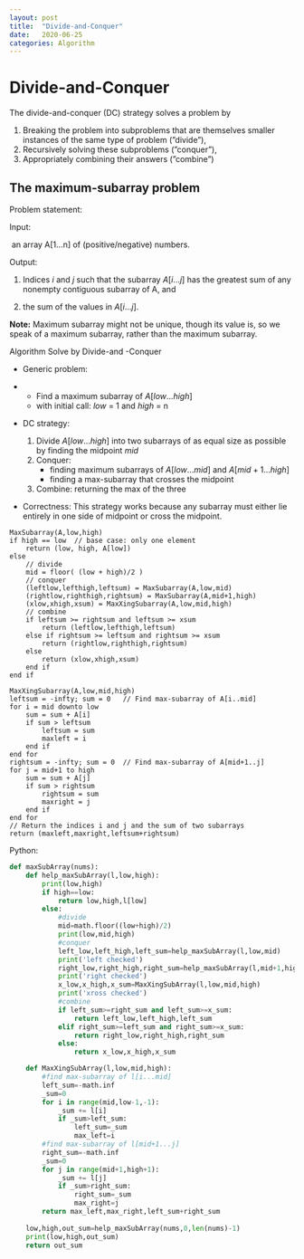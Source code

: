 ```yaml
---
layout: post
title:  "Divide-and-Conquer"
date:   2020-06-25
categories: Algorithm
---
```


# Divide-and-Conquer

The divide-and-conquer (DC) strategy solves a problem by 

1.  Breaking the problem into subproblems that are themselves smaller instances of the same type of problem (”divide”), 
2.  Recursively solving these subproblems (”conquer”), 
3.  Appropriately combining their answers (”combine”)

## The maximum-subarray problem

Problem statement: 

Input: 

​	an array A[1...n] of (positive/negative) numbers. 

Output: 

1.  Indices $i$ and $j$ such that the subarray $A[i...j]$ has the greatest sum of any nonempty contiguous subarray of A, and 

2.  the sum of the values in $A[i...j]$. 

**Note:** Maximum subarray might not be unique, though its value is, so we speak of a maximum subarray, rather than the maximum subarray.

 

Algorithm Solve by Divide-and -Conquer

-   Generic problem: 

-   -   Find a maximum subarray of $A[low...high]$
    -   with initial call: *low* = 1 and *high* = n 

-   DC strategy: 

	1.  Divide  $A[low...high]$ into two subarrays of as equal size as possible by finding the midpoint *mid*
    2.  Conquer: 
        *   finding maximum subarrays of $A[low...mid]$ and $A[mid + 1...high]$
		*	finding a max-subarray that crosses the midpoint 
    3.	Combine: returning the max of the three

-   Correctness: This  strategy works because any subarray must either lie entirely in one side of midpoint or cross the midpoint. 



```pseudocode
MaxSubarray(A,low,high)
if high == low 	// base case: only one element
	return (low, high, A[low])
else
	// divide
	mid = floor( (low + high)/2 )
	// conquer
	(leftlow,lefthigh,leftsum) = MaxSubarray(A,low,mid)
	(rightlow,righthigh,rightsum) = MaxSubarray(A,mid+1,high)
	(xlow,xhigh,xsum) = MaxXingSubarray(A,low,mid,high)
	// combine
	if leftsum >= rightsum and leftsum >= xsum
		return (leftlow,lefthigh,leftsum)
	else if rightsum >= leftsum and rightsum >= xsum
		return (rightlow,righthigh,rightsum)
	else
		return (xlow,xhigh,xsum)
	end if
end if

MaxXingSubarray(A,low,mid,high)
leftsum = -infty; sum = 0 	// Find max-subarray of A[i..mid]
for i = mid downto low
	sum = sum + A[i]
	if sum > leftsum
		leftsum = sum
		maxleft = i
	end if
end for
rightsum = -infty; sum = 0 	// Find max-subarray of A[mid+1..j]
for j = mid+1 to high
	sum = sum + A[j]
	if sum > rightsum
		rightsum = sum
		maxright = j
	end if
end for
// Return the indices i and j and the sum of two subarrays
return (maxleft,maxright,leftsum+rightsum)

```



Python:

```python
def maxSubArray(nums):
    def help_maxSubArray(l,low,high):
        print(low,high)
        if high==low:
            return low,high,l[low]
        else:
            #divide
            mid=math.floor((low+high)/2)
            print(low,mid,high)
            #conquer
            left_low,left_high,left_sum=help_maxSubArray(l,low,mid)
            print('left checked')
            right_low,right_high,right_sum=help_maxSubArray(l,mid+1,high)
            print('right checked')
            x_low,x_high,x_sum=MaxXingSubArray(l,low,mid,high)
            print('xross checked')
            #combine
            if left_sum>=right_sum and left_sum>=x_sum:
                return left_low,left_high,left_sum
            elif right_sum>=left_sum and right_sum>=x_sum:
                return right_low,right_high,right_sum
            else:
                return x_low,x_high,x_sum

    def MaxXingSubArray(l,low,mid,high):
        #find max-subarray of l[i...mid]
        left_sum=-math.inf
        _sum=0
        for i in range(mid,low-1,-1):
            _sum += l[i]
            if _sum>left_sum:
                left_sum=_sum
                max_left=i
        #find max-subarray of l[mid+1...j]
        right_sum=-math.inf
        _sum=0
        for j in range(mid+1,high+1):
            _sum += l[j]
            if _sum>right_sum:
                right_sum=_sum
                max_right=j
        return max_left,max_right,left_sum+right_sum
    
    low,high,out_sum=help_maxSubArray(nums,0,len(nums)-1)
    print(low,high,out_sum)
    return out_sum
```

